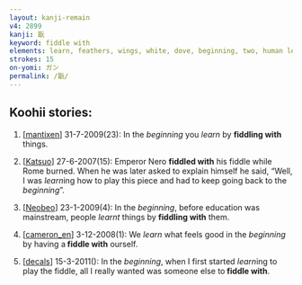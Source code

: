```yaml
---
layout: kanji-remain
v4: 2899
kanji: 翫
keyword: fiddle with
elements: learn, feathers, wings, white, dove, beginning, two, human legs
strokes: 15
on-yomi: ガン
permalink: /翫/
---
```


## Koohii stories: 

1) [<a href="http://kanji.koohii.com/profile/mantixen">mantixen</a>] 31-7-2009(23): In the <em>beginning</em> you <em>learn</em> by <strong>fiddling with</strong> things.

2) [<a href="http://kanji.koohii.com/profile/Katsuo">Katsuo</a>] 27-6-2007(15): Emperor Nero <strong>fiddled with</strong> his fiddle while Rome burned. When he was later asked to explain himself he said, “Well, I was <em>learn</em>ing how to play this piece and had to keep going back to the <em>beginning</em>”.

3) [<a href="http://kanji.koohii.com/profile/Neobeo">Neobeo</a>] 23-1-2009(4): In the <em>beginning</em>, before education was mainstream, people <em>learnt</em> things by <strong>fiddling with</strong> them.

4) [<a href="http://kanji.koohii.com/profile/cameron_en">cameron_en</a>] 3-12-2008(1): We <em>learn</em> what feels good in the <em>beginning</em> by having a<strong> fiddle with</strong> ourself.

5) [<a href="http://kanji.koohii.com/profile/decals">decals</a>] 15-3-2011(): In the <em>beginning</em>, when I first started <em>learn</em>ing to play the fiddle, all I really wanted was someone else to<strong> fiddle with</strong>.

